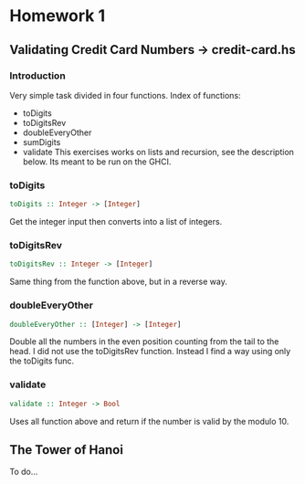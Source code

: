 # Homework 1

## Validating Credit Card Numbers -> credit-card.hs
### Introduction
Very simple task divided in four functions. Index of functions:
- toDigits
- toDigitsRev
- doubleEveryOther
- sumDigits
- validate
This exercises works on lists and recursion, see the description below. Its meant to be run on the GHCI.
### toDigits
```haskell
toDigits :: Integer -> [Integer]
```
Get the integer input then converts into a list of integers.
### toDigitsRev
```haskell
toDigitsRev :: Integer -> [Integer]
```
Same thing from the function above, but in a reverse way.
### doubleEveryOther
```haskell
doubleEveryOther :: [Integer] -> [Integer]
```
Double all the numbers in the even position counting from the tail to the head. I did not use the toDigitsRev function. Instead I find a way using only the toDigits func.
### validate
```haskell
validate :: Integer -> Bool
```
Uses all function above and return if the number is valid by the modulo 10.
## The Tower of Hanoi
To do... 

